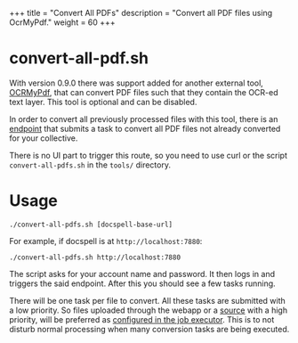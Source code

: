 +++
title = "Convert All PDFs"
description = "Convert all PDF files using OcrMyPdf."
weight = 60
+++

# convert-all-pdf.sh

With version 0.9.0 there was support added for another external tool,
[OCRMyPdf](https://github.com/jbarlow83/OCRmyPDF), that can convert
PDF files such that they contain the OCR-ed text layer. This tool is
optional and can be disabled.

In order to convert all previously processed files with this tool,
there is an
[endpoint](/openapi/docspell-openapi.html#api-Item-secItemConvertallpdfsPost)
that submits a task to convert all PDF files not already converted for
your collective.

There is no UI part to trigger this route, so you need to use curl or
the script `convert-all-pdfs.sh` in the `tools/` directory.


# Usage

```
./convert-all-pdfs.sh [docspell-base-url]
```

For example, if docspell is at `http://localhost:7880`:

```
./convert-all-pdfs.sh http://localhost:7880
```

The script asks for your account name and password. It then logs in
and triggers the said endpoint. After this you should see a few tasks
running.

There will be one task per file to convert. All these tasks are
submitted with a low priority. So files uploaded through the webapp or
a [source](@/docs/webapp/uploading.md#anonymous-upload) with a high
priority, will be preferred as [configured in the job
executor](@/docs/joex/_index.md#scheduler-config). This is to not
disturb normal processing when many conversion tasks are being
executed.
